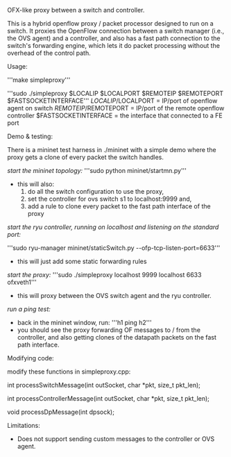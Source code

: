 OFX-like proxy between a switch and controller.

This is a hybrid openflow proxy / packet processor designed to run on a switch. It proxies the OpenFlow connection between a switch manager (i.e., the OVS agent) and a controller, and also has a fast path connection to the switch's forwarding engine, which lets it do packet processing without the overhead of the control path. 

Usage: 

'''make simpleproxy'''

'''sudo ./simpleproxy $LOCALIP $LOCALPORT $REMOTEIP $REMOTEPORT $FASTSOCKETINTERFACE'''
$LOCALIP/$LOCALPORT = IP/port of openflow agent on switch
$REMOTEIP/$REMOTEPORT = IP/port of the remote openflow controller
$FASTSOCKETINTERFACE = the interface that connected to a FE port

Demo & testing: 

There is a mininet test harness in ./mininet with a simple demo where the proxy gets a clone of every packet the switch handles. 

*start the mininet topology:*
'''sudo python mininet/startmn.py'''
- this will also: 
  1. do all the switch configuration to use the proxy, 
  2. set the controller for ovs switch s1 to localhost:9999 and,
  3. add a rule to clone every packet to the fast path interface of the proxy

*start the ryu controller, running on localhost and listening on the standard port:*

'''sudo ryu-manager mininet/staticSwitch.py --ofp-tcp-listen-port=6633'''
- this will just add some static forwarding rules

*start the proxy:*
'''sudo ./simpleproxy localhost 9999 localhost 6633 ofxveth1'''
- this will proxy between the OVS switch agent and the ryu controller. 

*run a ping test:*
- back in the mininet window, run: 
'''h1 ping h2'''
- you should see the proxy forwarding OF messages to / from the controller, and also getting clones of the datapath packets on the fast path interface. 


Modifying code: 

modify these functions in simpleproxy.cpp:

int processSwitchMessage(int outSocket, char *pkt, size_t pkt_len);

int processControllerMessage(int outSocket, char *pkt, size_t pkt_len);

void processDpMessage(int dpsock);


Limitations: 

- Does not support sending custom messages to the controller or OVS agent.

